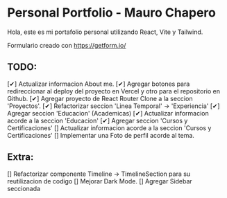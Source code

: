# Personal Portfolio - Mauro Chapero

Hola, este es mi portafolio personal utilizando React, Vite y Tailwind.

Formulario creado con https://getform.io/

## TODO:
[✔] Actualizar informacion About me.
[✔] Agregar botones para redireccionar al deploy del proyecto en Vercel y otro para el repositorio en Github.
[✔] Agregar proyecto de React Router Clone a la seccion 'Proyectos'.
[✔] Refactorizar seccion 'Linea Temporal' -> 'Experiencia'
[✔] Agregar seccion 'Educacion' (Academicas)
[✔] Actualizar informacion acorde a la seccion 'Educacion'
[✔] Agregar seccion 'Cursos y Certificaciones'
[] Actualizar informacion acorde a la seccion 'Cursos y Certificaciones'
[] Implementar una Foto de perfil acorde al tema.

## Extra:
[] Refactorizar componente Timeline -> TimelineSection para su reutilizacion de codigo
[] Mejorar Dark Mode.
[] Agregar Sidebar seccionada